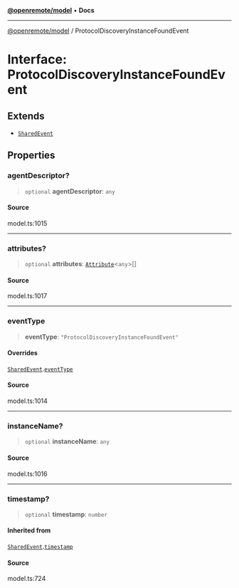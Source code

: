 [**@openremote/model**](../README.md) • **Docs**

***

[@openremote/model](../globals.md) / ProtocolDiscoveryInstanceFoundEvent

# Interface: ProtocolDiscoveryInstanceFoundEvent

## Extends

- [`SharedEvent`](SharedEvent.md)

## Properties

### agentDescriptor?

> `optional` **agentDescriptor**: `any`

#### Source

model.ts:1015

***

### attributes?

> `optional` **attributes**: [`Attribute`](Attribute.md)\<`any`\>[]

#### Source

model.ts:1017

***

### eventType

> **eventType**: `"ProtocolDiscoveryInstanceFoundEvent"`

#### Overrides

[`SharedEvent`](SharedEvent.md).[`eventType`](SharedEvent.md#eventtype)

#### Source

model.ts:1014

***

### instanceName?

> `optional` **instanceName**: `any`

#### Source

model.ts:1016

***

### timestamp?

> `optional` **timestamp**: `number`

#### Inherited from

[`SharedEvent`](SharedEvent.md).[`timestamp`](SharedEvent.md#timestamp)

#### Source

model.ts:724
